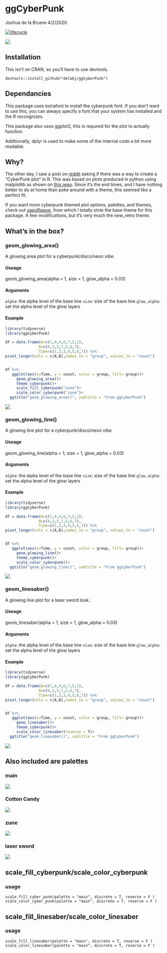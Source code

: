 

ggCyberPunk
================
Joshua de la Bruere
4/2/2020


[![lifecycle](https://img.shields.io/badge/lifecycle-experimental-orange.svg)](https://www.tidyverse.org/lifecycle/#experimental)

![](readme_files/figure-gfm/unnamed-chunk-1-1.png)<!-- -->

## Installation

This isn’t on CRAN, so you’ll have to use devtools.

`devtools::install_github("delabj/ggCyberPunk")`

## Dependancies

This package uses extrafont to install the cyberpunk font. If you don’t
want to use this, you can always specify a font that your system has
installed and the R recongnizes.

This package also uses ggplot2, this is required for the plot to
actually function.

Additionally, dplyr is used to make some of the internal code a bit more
readable.

## Why?

The other day, I saw a post on
[reddit](https://www.reddit.com/r/rstats/comments/fsncqz/cyberpunk_plots_in_r/)
asking if there was a way to create a “CyberPunk plot” in R. This was
based on plots produced in python using matplotlib as shown on [this
repo](https://github.com/dhaitz/mplcyberpunk). Since it’s the end times,
and I have nothing better to do at home than poke around with a theme,
this seemed like a perfect fit.

If you want more cyberpunk themed plot options, palettes, and themes,
check out [vapoRwave](https://github.com/moldach/vapoRwave), from which
I totally stole the base theme for this package. A few modifications,
but it’s very much the new\_retro theme.

## What’s in the box?

### geom\_glowing\_area()

A glowing area plot for a cyberpunk/disco/neon vibe.

#### Useage

geom\_glowing\_area(alpha = 1, size = 1, glow\_alpha = 0.03)

#### Arguments

`alpha`: the alpha level of the base line `size`: size of the base line
`glow_alpha`: set the alpha level of the glow layers

#### Example

``` r
library(tidyverse)
library(ggCyberPunk)

df = data.frame(A=c(1,4,4,6,7,5,1),
               B=c(4,3,5,7,5,6,7),
               Time=c(1,2,3,4,5,6,7)) %>%
pivot_longer(cols = c(A,B),names_to = "group", values_to = "count")


df %>%
   ggplot(aes(x=Time, y = count, color = group, fill= group))+
     geom_glowing_area()+
     theme_cyberpunk()+
     scale_fill_cyberpunk("zune")+
     scale_color_cyberpunk("zune")+
  ggtitle("geom_glowing_area()", subtitle = "From ggCyberPunk")
```

![](readme_files/figure-gfm/unnamed-chunk-2-1.png)<!-- -->

### geom\_glowing\_line()

A glowing line plot for a cyberpunk/disco/neon vibe.

#### Useage

geom\_glowing\_line(alpha = 1, size = 1, glow\_alpha = 0.03)

#### Arguments

`alpha`: the alpha level of the base line `size`: size of the base line
`glow_alpha`: set the alpha level of the glow layers

#### Example

``` r
library(tidyverse)
library(ggCyberPunk)

df = data.frame(A=c(1,4,4,6,7,5,1),
               B=c(4,3,5,7,5,6,7),
               Time=c(1,2,3,4,5,6,7)) %>%
pivot_longer(cols = c(A,B),names_to = "group", values_to = "count")


df %>%
   ggplot(aes(x=Time, y = count, color = group, fill= group))+
     geom_glowing_line()+
     theme_cyberpunk()+
     scale_color_cyberpunk()+
  ggtitle("geom_glowing_line()", subtitle = "From ggCyberPunk")
```

![](readme_files/figure-gfm/unnamed-chunk-3-1.png)<!-- -->

### geom\_linesaber()

A glowing line plot for a laser sword look.

#### Useage

geom\_linesaber(alpha = 1, size = 1, glow\_alpha = 0.03)

#### Arguments

`alpha`: the alpha level of the base line `size`: size of the base line
`glow_alpha`: set the alpha level of the glow layers

#### Example

``` r
library(tidyverse)
library(ggCyberPunk)

df = data.frame(A=c(1,4,4,6,7,5,1),
               B=c(4,3,5,7,5,6,7),
               Time=c(1,2,3,4,5,6,7)) %>%
pivot_longer(cols = c(A,B),names_to = "group", values_to = "count")


df %>%
   ggplot(aes(x=Time, y = count, color = group, fill= group))+
     geom_linesaber()+
     theme_cyberpunk()+
     scale_color_linesaber(reverse = T)+
  ggtitle("geom_linesaber()", subtitle = "From ggCyberPunk")
```

![](readme_files/figure-gfm/unnamed-chunk-4-1.png)<!-- -->

## Also included are palettes

### main

![](readme_files/figure-gfm/unnamed-chunk-5-1.png)<!-- -->

### Cotton Candy

![](readme_files/figure-gfm/unnamed-chunk-6-1.png)<!-- -->

### zune

![](readme_files/figure-gfm/unnamed-chunk-7-1.png)<!-- -->

### laser sword

![](readme_files/figure-gfm/unnamed-chunk-8-1.png)<!-- -->

## scale\_fill\_cyberpunk/scale\_color\_cyberpunk

### usage

`scale_fill_cyber_punk(palette = "main", discrete = T, reverse = F )`
`scale_color_cyber_punk(palette = "main", discrete = T, reverse = F )`

## scale\_fill\_linesaber/scale\_color\_linesaber

### usage

`scale_fill_linesaber(palette = "main", discrete = T, reverse = F )`
`scale_color_linesaber(palette = "main", discrete = T, reverse = F )`
